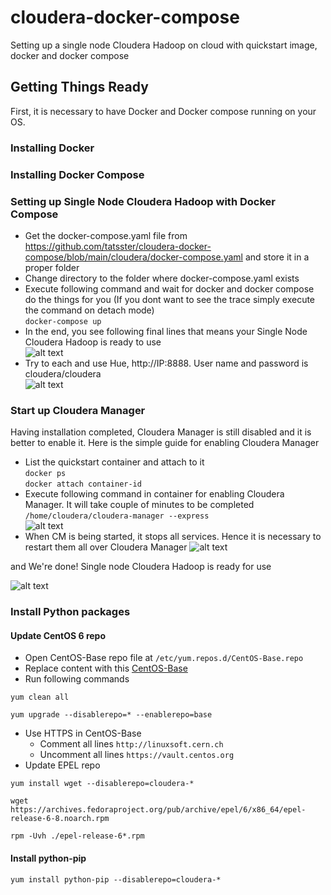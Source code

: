 # cloudera-docker-compose
Setting up a single node Cloudera Hadoop on cloud with quickstart image, docker and docker compose

## Getting Things Ready
First, it is necessary to have Docker and Docker compose running on your OS.

### Installing Docker
### Installing Docker Compose

### Setting up Single Node Cloudera Hadoop with Docker Compose  
* Get the docker-compose.yaml file from https://github.com/tatsster/cloudera-docker-compose/blob/main/cloudera/docker-compose.yaml and store it in a proper folder  
* Change directory to the folder where docker-compose.yaml exists  
* Execute following command and wait for docker and docker compose do the things for you (If you dont want to see the trace simply execute the command on detach mode)  
``` docker-compose up ``` 
* In the end, you see following final lines that means your Single Node Cloudera Hadoop is ready to use  
![alt text](https://github.com/emirkorkmaz/cloudera-quickstart-docker-compose/blob/master/misc/images/installation_done.png "Installation Done!")  
* Try to each and use Hue, http://IP:8888. User name and password is cloudera/cloudera  
![alt text](https://github.com/emirkorkmaz/cloudera-quickstart-docker-compose/blob/master/misc/images/hue_login.png "Hue Login")  

### Start up Cloudera Manager
Having installation completed, Cloudera Manager is still disabled and it is better to enable it. Here is the simple guide for enabling Cloudera Manager  

* List the quickstart container and attach to it  
``` docker ps ```   
``` docker attach container-id ```  
* Execute following command in container for enabling Cloudera Manager. It will take couple of minutes to be completed  
``` /home/cloudera/cloudera-manager --express ```  
![alt text](https://github.com/emirkorkmaz/cloudera-quickstart-docker-compose/blob/master/misc/images/cm_installed.png "CM Installed")  
* When CM is being started, it stops all services. Hence it is necessary to restart them all over Cloudera Manager
![alt text](https://github.com/emirkorkmaz/cloudera-quickstart-docker-compose/blob/master/misc/images/cm_start.png "CM Installed")  

and We're done! Single node Cloudera Hadoop is ready for use

![alt text](https://github.com/emirkorkmaz/cloudera-quickstart-docker-compose/blob/master/misc/images/cm_services_started.png "We're Done")  

### Install Python packages
#### Update CentOS 6 repo
* Open CentOS-Base repo file at `/etc/yum.repos.d/CentOS-Base.repo`
* Replace content with this [CentOS-Base](https://github.com/tatsster/cloudera-docker-compose/blob/main/centos-repo/CentOS-Base.repo)
* Run following commands
```
yum clean all

yum upgrade --disablerepo=* --enablerepo=base
```
* Use HTTPS in CentOS-Base 
  - Comment all lines `http://linuxsoft.cern.ch`
  - Uncomment all lines `https://vault.centos.org`
* Update EPEL repo
```
yum install wget --disablerepo=cloudera-*

wget https://archives.fedoraproject.org/pub/archive/epel/6/x86_64/epel-release-6-8.noarch.rpm

rpm -Uvh ./epel-release-6*.rpm
```

#### Install python-pip
```
yum install python-pip --disablerepo=cloudera-*
```
